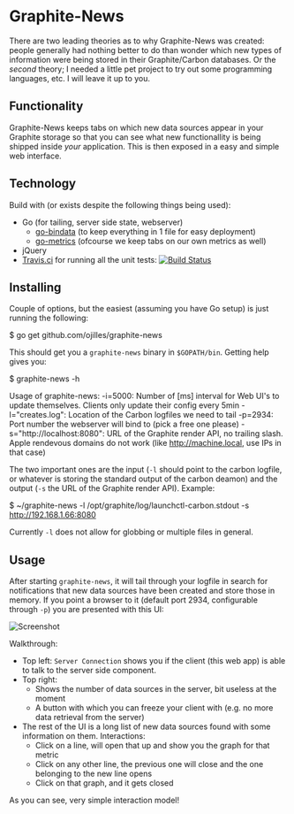 Graphite-News
=============

There are two leading theories as to why Graphite-News was created: people
generally had nothing better to do than wonder which new types of information
were being stored in their Graphite/Carbon databases. Or the *second* theory; I
needed a little pet project to try out some programming languages, etc. I will
leave it up to you.

Functionality
-------------
Graphite-News keeps tabs on which new data sources appear in your Graphite
storage so that you can see what new functionallity is being shipped inside
*your* application. This is then exposed in a easy and simple web interface.

Technology
----------
Build with (or exists despite the following things being used):
 * Go (for tailing, server side state, webserver)
    * [go-bindata](https://github.com/jteeuwen/go-bindata) (to keep everything in 1 file for easy deployment)
    * [go-metrics](https://github.com/rcrowley/go-metrics) (ofcourse we keep tabs on our own metrics as well)
 * jQuery
 * [Travis.ci](https://travis-ci.org/ojilles/graphite-news) for running all the unit tests: [![Build Status](https://travis-ci.org/ojilles/graphite-news.svg?branch=master)](https://travis-ci.org/ojilles/graphite-news)

Installing
----------
Couple of options, but the easiest (assuming you have Go setup) is just running
the following:

  $ go get github.com/ojilles/graphite-news

This should get you a `graphite-news` binary in `$GOPATH/bin`. Getting help gives you:

  $ graphite-news -h
  
  Usage of graphite-news:
    -i=5000: Number of [ms] interval for Web UI's to update themselves. Clients only update their config every 5min
    -l="creates.log": Location of the Carbon logfiles we need to tail
    -p=2934: Port number the webserver will bind to (pick a free one please)
    -s="http://localhost:8080": URL of the Graphite render API, no trailing slash. Apple rendevous domains do not work (like http://machine.local, use IPs in that case)

The two important ones are the input (`-l` should point to the carbon logfile,
or whatever is storing the standard output of the carbon deamon) and the output
(`-s` the URL of the Graphite render API). Example:

  $ ~/graphite-news -l /opt/graphite/log/launchctl-carbon.stdout -s http://192.168.1.66:8080

Currently `-l` does not allow for globbing or multiple files in general.

Usage
-----
After starting `graphite-news`, it will tail through your logfile in search for
notifications that new data sources have been created and store those in
memory. If you point a browser to it (default port 2934, configurable through
`-p`) you are presented with this UI:

![Screenshot](https://raw.githubusercontent.com/ojilles/graphite-news/master/screenshot-1.png)

Walkthrough:

 * Top left: `Server Connection` shows you if the client (this web app) is able to talk to the server side component.
 * Top right:
   * Shows the number of data sources in the server, bit useless at the moment
   * A button with which you can freeze your client with (e.g. no more data retrieval from the server)
 * The rest of the UI is a long list of new data sources found with some information on them. Interactions:
   * Click on a line, will open that up and show you the graph for that metric
   * Click on any other line, the previous one will close and the one belonging to the new line opens
   * Click on that graph, and it gets closed

As you can see, very simple interaction model!
